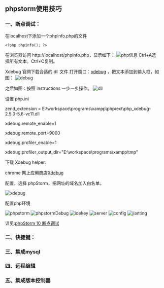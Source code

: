 ## phpstorm使用技巧
### 一、断点调试：
在localhost下添加一个phpinfo.php的文件

`<?php phpinfo(); ?>`   

在浏览器访问 http://localhost/phpinfo.php，显示如下：
![php信息](https://raw.githubusercontent.com/lixinyuan1213/lisyImgs/master/20170212/phpinfo.jpg)
Ctrl+A选择所有文本，Ctrl+C复制。

Xdebug 官网下载合适的 dll 文件
打开窗口：[xdebug](http://xdebug.org/wizard.php,xdebug) ，把文本添加到输入框，如图：
![debug](https://raw.githubusercontent.com/lixinyuan1213/lisyImgs/master/20170212/debug.jpg)

之后如图：按照 Instructions 一步一步操作。
![dll](https://raw.githubusercontent.com/lixinyuan1213/lisyImgs/master/20170212/dll.jpg)

设置 php.ini

zend_extension = E:\workspace\programs\xampp\php\ext\php_xdebug-2.5.0-5.6-vc11.dll

xdebug.remote_enable=1

xdebug.remote_port=9000

xdebug.profiler_enable=1

xdebug.profiler_output_dir="E:\workspace\programs\xampp\tmp"

下载 Xdebug helper:

chrome 网上应用商店[Xdebug](https://chrome.google.com/webstore/detail/xdebug-helper/eadndfjplgieldjbigjakmdgkmoaaaoc?hl=zh-CN)

配置，选择 phpStorm，把网址的域名加入白名单。

![xdebug](https://raw.githubusercontent.com/lixinyuan1213/lisyImgs/master/20170212/xdebug.jpg)

配置php环境

![phpstorm](https://raw.githubusercontent.com/lixinyuan1213/lisyImgs/master/20170212/phpstorm.jpg)
![phpstormDebug](https://raw.githubusercontent.com/lixinyuan1213/lisyImgs/master/20170212/phpstormDebug.jpg)
![idekey](https://raw.githubusercontent.com/lixinyuan1213/lisyImgs/master/20170212/idekey.jpg)
![server](https://raw.githubusercontent.com/lixinyuan1213/lisyImgs/master/20170212/server.jpg)
![config](https://raw.githubusercontent.com/lixinyuan1213/lisyImgs/master/20170212/config.jpg)
![jianting](https://raw.githubusercontent.com/lixinyuan1213/lisyImgs/master/20170212/jianting.jpg)

详见:[phpStorm 10 断点调试](https://segmentfault.com/a/1190000004339411)
### 二、快捷键：
### 三、集成mysql
### 四、远程编辑
### 五、集成版本控制器